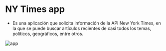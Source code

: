 # NY Times app

+ Es una aplicación que solicita información de la API New York Times, en la que se puede buscar artículos recientes de casi todos los temas, políticos, geográficos, entre otros.

![app](https://user-images.githubusercontent.com/32307161/37937963-824aa5b0-3121-11e8-87f6-f8fcd725b5de.png)